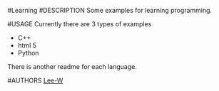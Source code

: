 #Learning
#DESCRIPTION
Some examples for learning programming.  

#USAGE
Currently there are 3 types of examples  
- C++
- html 5
- Python

There is another readme for each language.


#AUTHORS
[Lee-W](https://github.com/Lee-W/)
